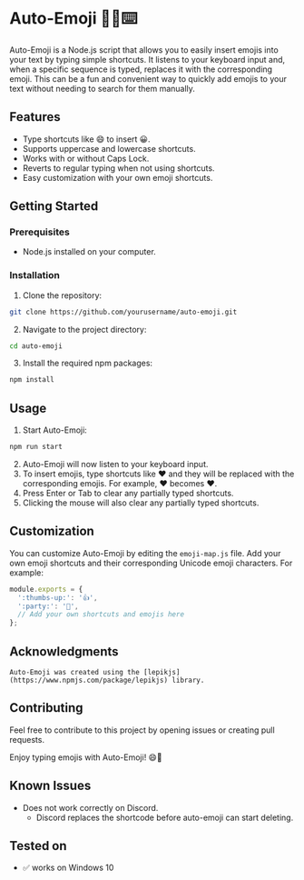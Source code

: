 # Auto-Emoji 🤖🦾⌨️
Auto-Emoji is a Node.js script that allows you to easily insert emojis into your text by typing simple shortcuts. It listens to your keyboard input and, when a specific sequence is typed, replaces it with the corresponding emoji. This can be a fun and convenient way to quickly add emojis to your text without needing to search for them manually.

## Features
- Type shortcuts like :smile: to insert 😀.
- Supports uppercase and lowercase shortcuts.
- Works with or without Caps Lock.
- Reverts to regular typing when not using shortcuts.
- Easy customization with your own emoji shortcuts.

## Getting Started
### Prerequisites
- Node.js installed on your computer.


### Installation
1. Clone the repository:
  ```bash
  git clone https://github.com/yourusername/auto-emoji.git
  ```
2. Navigate to the project directory:
  ```bash
  cd auto-emoji
  ```

3. Install the required npm packages:
  ```bash
  npm install
  ```

## Usage
1. Start Auto-Emoji:
  ```bash
  npm run start
  ```
2. Auto-Emoji will now listen to your keyboard input.
3. To insert emojis, type shortcuts like :heart: and they will be replaced with the corresponding emojis. For example, :heart: becomes ❤️.
4. Press Enter or Tab to clear any partially typed shortcuts.
5. Clicking the mouse will also clear any partially typed shortcuts.

## Customization

You can customize Auto-Emoji by editing the `emoji-map.js` file. Add your own emoji shortcuts and their corresponding Unicode emoji characters. For example:
```javascript
module.exports = {
  ':thumbs-up:': '👍',
  ':party:': '🎉',
  // Add your own shortcuts and emojis here
};
```

## Acknowledgments
    Auto-Emoji was created using the [lepikjs](https://www.npmjs.com/package/lepikjs) library.

## Contributing
Feel free to contribute to this project by opening issues or creating pull requests.

Enjoy typing emojis with Auto-Emoji! 😄🚀

## Known Issues
- Does not work correctly on Discord.
  - Discord replaces the shortcode before auto-emoji can start deleting.

## Tested on
- ✅ works on Windows 10
